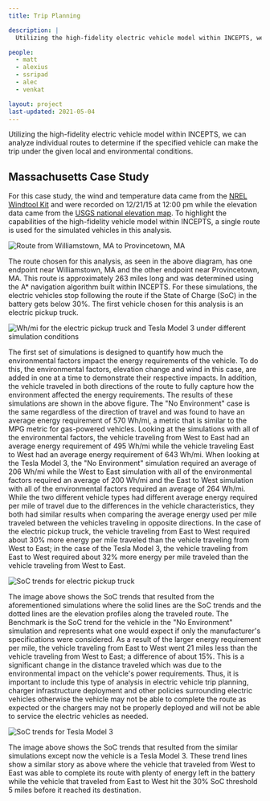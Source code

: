 ```yaml
---
title: Trip Planning

description: |
  Utilizing the high-fidelity electric vehicle model within INCEPTS, we can analyze individual routes to determine if the specified vehicle can make the trip under the given local and environmental conditions.

people:
  - matt
  - alexius
  - ssripad
  - alec
  - venkat

layout: project
last-updated: 2021-05-04
---
```


Utilizing the high-fidelity electric vehicle model within INCEPTS, we can analyze individual routes to determine if the specified vehicle can make the trip under the given local and environmental conditions.

## Massachusetts Case Study

For this case study, the wind and temperature data came from the [NREL Windtool Kit](https://www.nrel.gov/grid/wind-toolkit.html) and were recorded on 12/21/15 at 12:00 pm while the elevation data came from the [USGS national elevation map](https://apps.nationalmap.gov/bulkpqs). To highlight the capabilities of the high-fidelity vehicle model within INCEPTS, a single route is used for the simulated vehicles in this analysis.

<img src="{% link img/Figure2.png %}" alt="Route from Williamstown, MA to Provincetown, MA" class="center">

The route chosen for this analysis, as seen in the above diagram, has one endpoint near Williamstown, MA and the other endpoint near Provincetown, MA. This route is approximately 263 miles long and was determined using the A* navigation algorithm built within INCEPTS. For these simulations, the electric vehicles stop following the route if the State of Charge (SoC) in the battery gets below 30%. The first vehicle chosen for this analysis is an electric pickup truck.

<img src="{% link img/energybar.png %}" alt="Wh/mi for the electric pickup truck and Tesla Model 3 under different simulation conditions" class="center-large">

The first set of simulations is designed to quantify how much the environmental factors impact the energy requirements of the vehicle. To do this, the environmental factors, elevation change and wind in this case, are added in one at a time to demonstrate their respective impacts. In addition, the vehicle traveled in both directions of the route to fully capture how the environment affected the energy requirements. The results of these simulations are shown in the above figure. The "No Environment" case is the same regardless of the direction of travel and was found to have an average energy requirement of 570 Wh/mi, a metric that is similar to the MPG metric for gas-powered vehicles. Looking at the simulations with all of the environmental factors, the vehicle traveling from West to East had an average energy requirement of 495 Wh/mi while the vehicle traveling East to West had an average energy requirement of 643 Wh/mi. When looking at the Tesla Model 3, the "No Environment" simulation required an average of 206 Wh/mi while the West to East simulation with all of the environmental factors required an average of 200 Wh/mi and the East to West simulation with all of the environmental factors required an average of 264 Wh/mi. While the two different vehicle types had different average energy required per mile of travel due to the differences in the vehicle characteristics, they both had similar results when comparing the average energy used per mile traveled between the vehicles traveling in opposite directions. In the case of the electric pickup truck, the vehicle traveling from East to West required about 30% more energy per mile traveled than the vehicle traveling from West to East; in the case of the Tesla Model 3, the vehicle traveling from East to West required about 32% more energy per mile traveled than the vehicle traveling from West to East.

<img src="{% link img/Figure5.png %}" alt="SoC trends for electric pickup truck" class="center-medium">

The image above shows the SoC trends that resulted from the aforementioned simulations where the solid lines are the SoC trends and the dotted lines are the elevation profiles along the traveled route. The Benchmark is the SoC trend for the vehicle in the "No Environment" simulation and represents what one would expect if only the manufacturer's specifications were considered. As a result of the larger energy requirement per mile, the vehicle traveling from East to West went 21 miles less than the vehicle traveling from West to East; a difference of about 15%. This is a significant change in the distance traveled which was due to the environmental impact on the vehicle's power requirements. Thus, it is important to include this type of analysis in electric vehicle trip planning, charger infrastructure deployment and other policies surrounding electric vehicles otherwise the vehicle may not be able to complete the route as expected or the chargers may not be properly deployed and will not be able to service the electric vehicles as needed.

<img src="{% link img/Figure6.png %}" alt="SoC trends for Tesla Model 3" class="center-medium">

The image above shows the SoC trends that resulted from the similar simulations except now the vehicle is a Tesla Model 3. These trend lines show a similar story as above where the vehicle that traveled from West to East was able to complete its route with plenty of energy left in the battery while the vehicle that traveled from East to West hit the 30% SoC threshold 5 miles before it reached its destination.
